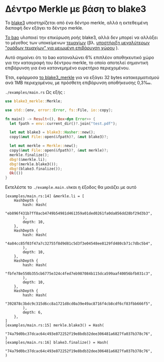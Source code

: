 # Δέντρο Merkle με βάση το blake3

Το [blake3](https://github.com/BLAKE3-team/BLAKE3) υποστηρίζεται από ένα δέντρο merkle, αλλά η εκτεθειμένη διεπαφή δεν εξάγει το δέντρο merkle.

[Το bao](https://github.com/oconnor663/bao) υλοποιεί την επικύρωση ροής blake3, αλλά δεν μπορεί να αλλάξει το μέγεθος των υποκείμενων [τεμαχίων](https://github.com/oconnor663/bao/issues/34) (βλ. [υποστήριξη μεγαλύτερων "ομάδων τεμαχίων" για μειωμένη επιβάρυνση χώρου](https://github.com/oconnor663/bao/issues/34) ).

Αυτό σημαίνει ότι το bao καταναλώνει 6% επιπλέον αποθηκευτικό χώρο για την καταγραφή του δέντρου merkle, το οποίο αποτελεί σημαντική επιβάρυνση για ένα κατανεμημένο ευρετήριο περιεχομένου.

Έτσι, εφάρμοσα [το blake3_merkle](https://github.com/rmw-lib/blake3_merkle) για να εξάγει 32 bytes κατακερματισμού ανά 1MB περιεχομένου, με πρόσθετη επιβάρυνση αποθήκευσης 0,3‱.

`./examples/main.rs` Ως εξής :

```rust
use blake3_merkle::Merkle;

use std::{env, error::Error, fs::File, io::copy};

fn main() -> Result<(), Box<dyn Error>> {
  let fpath = env::current_dir()?.join("test.pdf");

  let mut blake3 = blake3::Hasher::new();
  copy(&mut File::open(&fpath)?, &mut blake3)?;

  let mut merkle = Merkle::new();
  copy(&mut File::open(&fpath)?, &mut merkle)?;
  merkle.finalize();
  dbg!(&merkle.li);
  dbg!(merkle.blake3());
  dbg!(blake3.finalize());
  Ok(())
}
```

Εκτελέστε το `./example.main.sh`και η έξοδος θα μοιάζει με αυτό

```
[examples/main.rs:14] &merkle.li = [
    HashDepth {
        hash: Hash(
            "eb896f431b7ff8acb4749b54981d461359a01ded0261fa0da856dd28bf29d3b3",
        ),
        depth: 10,
    },
    HashDepth {
        hash: Hash(
            "4a84cc85f03f47a7c32755f8d9d81c5d3f3e04548ee8129fd480cb71c7dbc5b4",
        ),
        depth: 10,
    },
    HashDepth {
        hash: Hash(
            "fbfe78e550b355cb6775e324c4fed7eb987084b115dca599aaf40056bfb031c3",
        ),
        depth: 10,
    },
    HashDepth {
        hash: Hash(
            "392878c3bdc9c315d6cc8a1721d8cd0a39e49ac8716f4cb8cdf6cf83fbb666f5",
        ),
        depth: 6,
    },
]
[examples/main.rs:15] merkle.blake3() = Hash(
    "74a79d0bc37dcac64c493e872252f19e8bdb32dee306481a6827fa037b378c76",
)
[examples/main.rs:16] blake3.finalize() = Hash(
    "74a79d0bc37dcac64c493e872252f19e8bdb32dee306481a6827fa037b378c76",
)
```